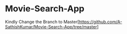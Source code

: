 # Movie-Search-App

Kindly Change the Branch to Master[https://github.com/A-SathishKumar/Movie-Search-App/tree/master]
